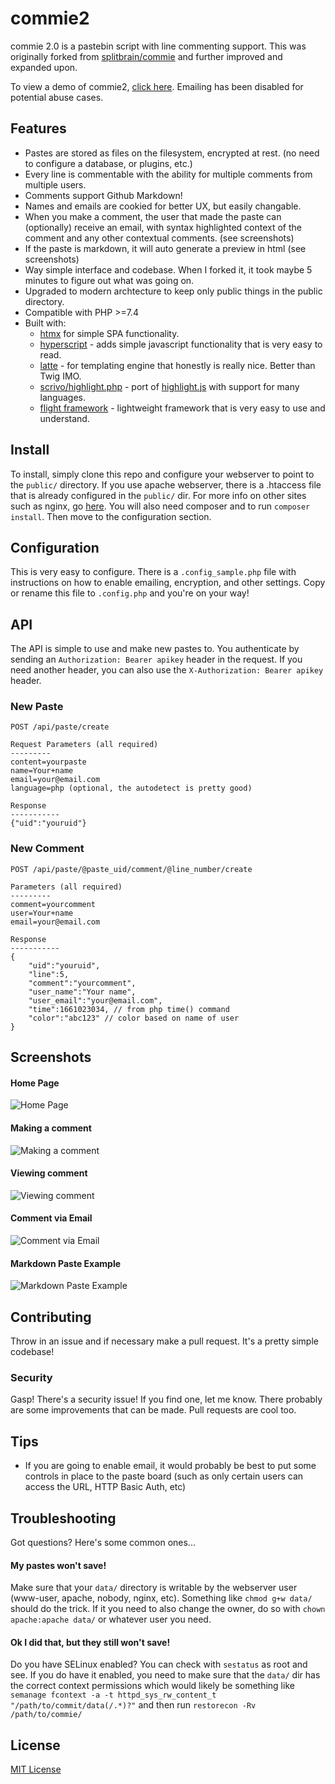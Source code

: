 # commie2

commie 2.0 is a pastebin script with line commenting support. This was originally forked from [splitbrain/commie](https://github.com/splitbrain/commie) and further improved and expanded upon.

To view a demo of commie2, [click here](https://commie2.sky-9.com/). Emailing has been disabled for potential abuse cases.

## Features
- Pastes are stored as files on the filesystem, encrypted at rest. (no need to configure a database, or plugins, etc.)
- Every line is commentable with the ability for multiple comments from multiple users.
- Comments support Github Markdown!
- Names and emails are cookied for better UX, but easily changable.
- When you make a comment, the user that made the paste can (optionally) receive an email, with syntax highlighted context of the comment and any other contextual comments. (see screenshots)
- If the paste is markdown, it will auto generate a preview in html (see screenshots)
- Way simple interface and codebase. When I forked it, it took maybe 5 minutes to figure out what was going on.
- Upgraded to modern archtecture to keep only public things in the public directory.
- Compatible with PHP >=7.4
- Built with:
   - [htmx](https://htmx.org/) for simple SPA functionality. 
   - [hyperscript](https://hyperscript.org) - adds simple javascript functionality that is very easy to read.
   - [latte](https://latte.nette.org) - for templating engine that honestly is really nice. Better than Twig IMO.
   - [scrivo/highlight.php](https://github.com/scrivo/highlight.php) - port of [highlight.js](https://github.com/highlightjs/highlight.js/) with support for many languages.
   - [flight framework](https://docs.flightphp.com) - lightweight framework that is very easy to use and understand. 

## Install
To install, simply clone this repo and configure your webserver to point to the `public/` directory. If you use apache webserver, there is a .htaccess file that is already configured in the `public/` dir. For more info on other sites such as nginx, go [here](https://docs.flightphp.com/install). You will also need composer and to run `composer install`. Then move to the configuration section.

## Configuration
This is very easy to configure. There is a `.config_sample.php` file with instructions on how to enable emailing, encryption, and other settings. Copy or rename this file to `.config.php` and you're on your way!

## API
The API is simple to use and make new pastes to. You authenticate by sending an `Authorization: Bearer apikey` header in the request. If you need another header, you can also use the `X-Authorization: Bearer apikey` header.
### New Paste
```
POST /api/paste/create

Request Parameters (all required)
---------
content=yourpaste
name=Your+name
email=your@email.com
language=php (optional, the autodetect is pretty good)

Response
-----------
{"uid":"youruid"}
```

### New Comment
```
POST /api/paste/@paste_uid/comment/@line_number/create

Parameters (all required)
---------
comment=yourcomment
user=Your+name
email=your@email.com

Response
-----------
{
	"uid":"youruid",
	"line":5,
	"comment":"yourcomment",
	"user_name":"Your name",
	"user_email":"your@email.com",
	"time":1661023034, // from php time() command
	"color":"abc123" // color based on name of user
}
```

## Screenshots
#### Home Page
![Home Page](screenshots/home.png)

#### Making a comment
![Making a comment](screenshots/comment-form.png)

#### Viewing comment
![Viewing comment](screenshots/comment.png)

#### Comment via Email
![Comment via Email](screenshots/email.png)

#### Markdown Paste Example
![Markdown Paste Example](screenshots/markdown-example.png)

## Contributing
Throw in an issue and if necessary make a pull request. It's a pretty simple codebase!

### Security
Gasp! There's a security issue! If you find one, let me know. There probably are some improvements that can be made. Pull requests are cool too.

## Tips
- If you are going to enable email, it would probably be best to put some controls in place to the paste board (such as only certain users can access the URL, HTTP Basic Auth, etc)

## Troubleshooting
Got questions? Here's some common ones...

#### My pastes won't save!
Make sure that your `data/` directory is writable by the webserver user (www-user, apache, nobody, nginx, etc). Something like `chmod g+w data/` should do the trick. If it you need to also change the owner, do so with `chown apache:apache data/` or whatever user you need.

#### Ok I did that, but they still won't save!
Do you have SELinux enabled? You can check with `sestatus` as root and see. If you do have it enabled, you need to make sure that the `data/` dir has the correct context permissions which would likely be something like `semanage fcontext -a -t httpd_sys_rw_content_t "/path/to/commit/data(/.*)?"` and then run `restorecon -Rv /path/to/commie/`

## License
[MIT License](LICENSE.md)
